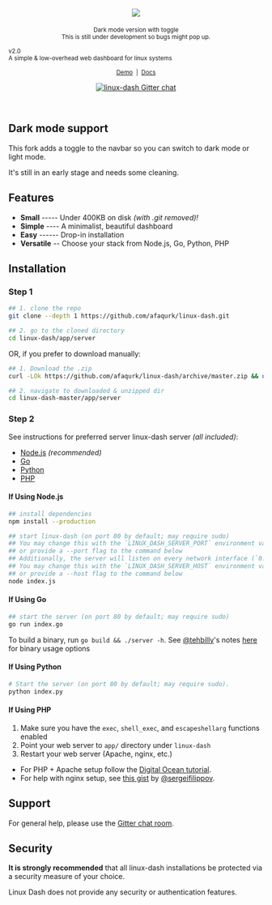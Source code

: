 <h1 align="center">
  <a href="https://afaqurk.github.io/linux-dash">
    <img src="https://athe.moe/images/v2.0-logo-dark.png"/>
  </a>
</h1>

<p align="center">
<small>Dark mode version with toggle</small><br/> 
<small>This is still under development so bugs might pop up.</small><br/>
</p>
<sub>v2.0</sub><br/> <small>A simple & low-overhead web dashboard for linux
systems</small>
</p>
</p>

<p align="center">
  <small>
    <a href="https://afaqurk.github.io/linux-dash">Demo</a> &nbsp;|&nbsp;
    <a href="https://github.com/afaqurk/linux-dash/wiki">
      Docs
    </a>
  </small>
</p>

<p align="center">
  <a href="https://gitter.im/afaqurk/linux-dash">
    <img
      src="https://badges.gitter.im/gitterHQ/gitter.png"
      alt="linux-dash Gitter chat">
  </a>
</p>

<br/>

## Dark mode support

This fork adds a toggle to the navbar so you can switch to dark mode or light
mode.

It's still in an early stage and needs some cleaning.

## Features

- **Small** ----- Under 400KB on disk _(with .git removed)!_
- **Simple** ---- A minimalist, beautiful dashboard
- **Easy** ------ Drop-in installation
- **Versatile** -- Choose your stack from Node.js, Go, Python, PHP

## Installation

### Step 1

```sh
## 1. clone the repo
git clone --depth 1 https://github.com/afaqurk/linux-dash.git

## 2. go to the cloned directory
cd linux-dash/app/server

```

OR, if you prefer to download manually:

```sh
## 1. Download the .zip
curl -LOk https://github.com/afaqurk/linux-dash/archive/master.zip && unzip master.zip

## 2. navigate to downloaded & unzipped dir
cd linux-dash-master/app/server

```

### Step 2

See instructions for preferred server linux-dash server _(all included)_:

- [Node.js](#if-using-nodejs) _(recommended)_
- [Go](#if-using-go)
- [Python](#if-using-python)
- [PHP](#if-using-php)

#### If Using Node.js

```sh
## install dependencies
npm install --production

## start linux-dash (on port 80 by default; may require sudo)
## You may change this with the `LINUX_DASH_SERVER_PORT` environment variable (eg. `LINUX_DASH_SERVER_PORT=8080 node server`)
## or provide a --port flag to the command below
## Additionally, the server will listen on every network interface (`0.0.0.0`).
## You may change this with the `LINUX_DASH_SERVER_HOST` environment variable (eg. `LINUX_DASH_SERVER_HOST=127.0.0.1 node server`)
## or provide a --host flag to the command below
node index.js

```

#### If Using Go

```sh
## start the server (on port 80 by default; may require sudo)
go run index.go
```

To build a binary, run `go build && ./server -h`. See
[@tehbilly](https://github.com/sergeifilippov)'s notes
[here](https://github.com/afaqurk/linux-dash/pull/281) for binary usage options

#### If Using Python

```sh
# Start the server (on port 80 by default; may require sudo).
python index.py
```

#### If Using PHP

1. Make sure you have the `exec`, `shell_exec`, and `escapeshellarg` functions
   enabled
2. Point your web server to `app/` directory under `linux-dash`
3. Restart your web server (Apache, nginx, etc.)

- For PHP + Apache setup follow the
  [Digital Ocean tutorial](https://www.digitalocean.com/community/tutorials/how-to-install-linux-dash-on-ubuntu-14-04).
- For help with nginx setup, see
  [this gist](https://gist.github.com/sergeifilippov/8909839) by
  [@sergeifilippov](https://github.com/sergeifilippov).

## Support

For general help, please use the
[Gitter chat room](https://gitter.im/afaqurk/linux-dash).

## Security

**It is strongly recommended** that all linux-dash installations be protected
via a security measure of your choice.

Linux Dash does not provide any security or authentication features.
